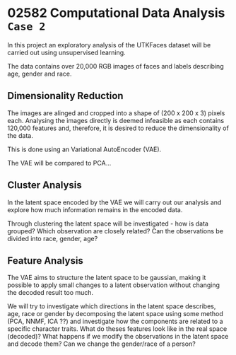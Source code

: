 # 02582 Computational Data Analysis `Case 2`

In this project an exploratory analysis of the UTKFaces dataset will be carried out using unsupervised learning.

The data contains over 20,000 RGB images of faces and labels describing age, gender and race. 


## Dimensionality Reduction

The images are alinged and cropped into a shape of (200 x 200 x 3) pixels each. Analysing the images directly is deemed infeasible as each contains 120,000 features and, therefore, it is desired to reduce the dimensionality of the data.

This is done using an Variational AutoEncoder (VAE).

The VAE will be compared to PCA...


## Cluster Analysis
In the latent space encoded by the VAE we will carry out our analysis and explore how much information remains in the encoded data.

Through clustering the latent space will be investigated - how is data grouped? Which observation are closely related? Can the observations be divided into race, gender, age? 

## Feature Analysis
The VAE aims to structure the latent space to be gaussian, making it possible to apply small changes to a latent observation without changing the decoded result too much. 

We will try to investigate which directions in the latent space describes, age, race or gender by decomposing the latent space using some method (PCA, NNMF, ICA ??) and investigate how the components are related to a specific character traits. 
What do theses features look like in the real space (decoded)? What happens if we modify the observations in the latent space and decode them? 
Can we change the gender/race of a person? 
